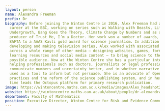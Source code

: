 ```yaml
---
layout: person
name: Alexandra Freeman
prefix: Dr
biography: Before joining the Winton Centre in 2016, Alex Freeman had a 16 year
  career at the BBC, working on series such as Walking with Beasts, Life in the
  Undergrowth, Bang Goes the Theory, Climate Change by Numbers and as series
  producer of Trust Me, I’m a Doctor. Her work won a number of awards, from a
  BAFTA to a AAAS Kavli gold award for science journalism. In addition to
  developing and making television series, Alex worked with associated content
  across a whole range of other media – designing websites, games, formal
  learning resources and social media content – to bring science to the widest
  possible audience. Now at the Winton Centre she has a particular interest in
  helping professionals such as doctors, journalists or legal professionals
  communicate numbers and uncertainty better, and in whether narrative can be
  used as a tool to inform but not persuade. She is an advocate of Open Research
  practices and the reform of the science publishing system, and in her spare
  time leads the Octopus platform for primary research publication.
image: https://wintoncentre.maths.cam.ac.uk/media/images/Alex_headshot2.max-500x400_2IVZFod.jpg
website: https://wintoncentre.maths.cam.ac.uk/about/people/dr-alexandra-freeman/
department: Faculty of Mathematics
position: Executive Director, Winton Centre for Risk and Evidence Communication
---
```

